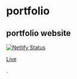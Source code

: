 # portfolio
## portfolio website

[![Netlify Status](https://api.netlify.com/api/v1/badges/14d7ee81-de19-4f8f-b75d-a2891d1f69db/deploy-status)](https://app.netlify.com/sites/affectionate-mayer-ae66d1/deploys)

[Live](https://dsek.dev)

.